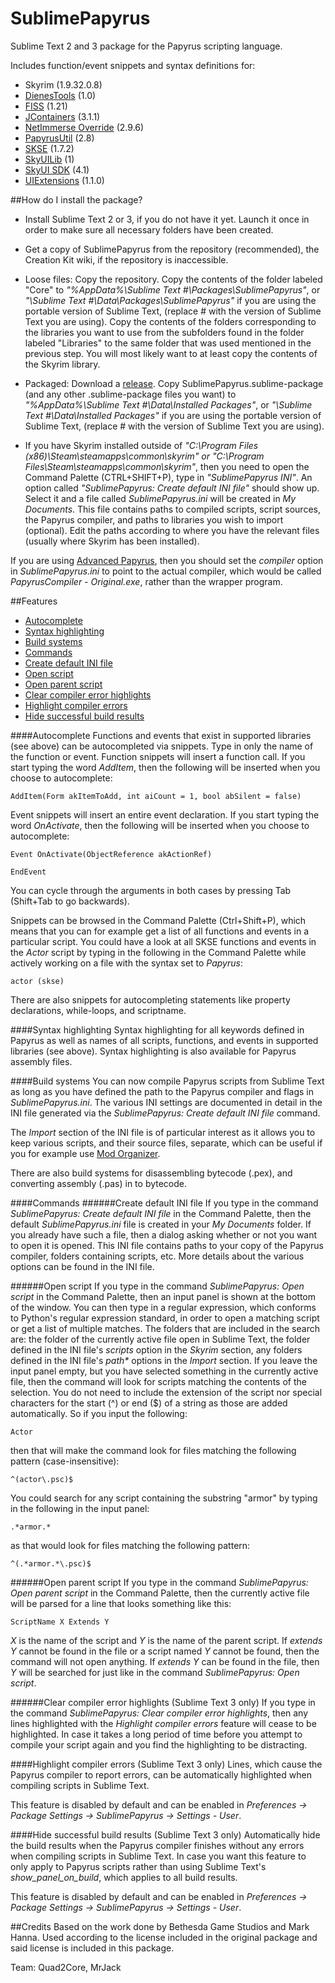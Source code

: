 SublimePapyrus
==============

Sublime Text 2 and 3 package for the Papyrus scripting language.

Includes function/event snippets and syntax definitions for:
- Skyrim (1.9.32.0.8)
 - [DienesTools](http://www.nexusmods.com/skyrim/mods/54325/) (1.0)
 - [FISS](http://www.nexusmods.com/skyrim/mods/48265/) (1.21)
 - [JContainers](http://www.nexusmods.com/skyrim/mods/49743/) (3.1.1)
 - [NetImmerse Override](http://www.nexusmods.com/skyrim/mods/37481/) (2.9.6)
 - [PapyrusUtil](http://www.nexusmods.com/skyrim/mods/58705/) (2.8)
 - [SKSE](http://skse.silverlock.org) (1.7.2)
 - [SkyUILib](https://github.com/schlangster/skyui-lib/wiki) (1)
 - [SkyUI SDK](https://github.com/schlangster/skyui/wiki) (4.1)
 - [UIExtensions](http://www.nexusmods.com/skyrim/mods/57046/) (1.1.0)


##How do I install the package?
- Install Sublime Text 2 or 3, if you do not have it yet. Launch it once in order to make sure all necessary folders have been created.

- Get a copy of SublimePapyrus from the repository (recommended), the Creation Kit wiki, if the repository is inaccessible.

- Loose files: Copy the repository. Copy the contents of the folder labeled "Core" to *"%AppData%\Sublime Text #\Packages\SublimePapyrus"*, or *"\Sublime Text #\Data\Packages\SublimePapyrus"* if you are using the portable version of Sublime Text, (replace # with the version of Sublime Text you are using). Copy the contents of the folders corresponding to the libraries you want to use from the subfolders found in the folder labeled "Libraries" to the same folder that was used mentioned in the previous step. You will most likely want to at least copy the contents of the Skyrim library.

- Packaged: Download a [release](https://github.com/Kapiainen/SublimePapyrus/releases). Copy SublimePapyrus.sublime-package (and any other .sublime-package files you want) to *"%AppData%\Sublime Text #\Data\Installed Packages"*, or *"\Sublime Text #\Data\Installed Packages"* if you are using the portable version of Sublime Text, (replace # with the version of Sublime Text you are using).

- If you have Skyrim installed outside of *"C:\Program Files (x86)\Steam\steamapps\common\skyrim\" or "C:\Program Files\Steam\steamapps\common\skyrim\"*, then you need to open the Command Palette (CTRL+SHIFT+P), type in *"SublimePapyrus INI"*. An option called *"SublimePapyrus: Create default INI file"* should show up. Select it and a file called *SublimePapyrus.ini* will be created in *My Documents*. This file contains paths to compiled scripts, script sources, the Papyrus compiler, and paths to libraries you wish to import (optional). Edit the paths according to where you have the relevant files (usually where Skyrim has been installed).

If you are using [Advanced Papyrus](https://github.com/Kapiainen/Advanced-Papyrus), then you should set the *compiler* option in *SublimePapyrus.ini* to point to the actual compiler, which would be called *PapyrusCompiler - Original.exe*, rather than the wrapper program.

##Features
- [Autocomplete](#autocomplete)
- [Syntax highlighting](#syntax-highlighting)
- [Build systems](#build-systems)
- [Commands](#commands)
 - [Create default INI file](#create-default-ini-file)
 - [Open script](#open-script)
 - [Open parent script](#open-parent-script)
 - [Clear compiler error highlights](#clear-compiler-error-highlights-sublime-text-3-only)
- [Highlight compiler errors](#highlight-compiler-errors-sublime-text-3-only)
- [Hide successful build results](#hide-successful-build-results-sublime-text-3-only)

####Autocomplete
Functions and events that exist in supported libraries (see above) can be autocompleted via snippets. Type in only the name of the function or event. Function snippets will insert a function call. If you start typing the word *AddItem*, then the following will be inserted when you choose to autocomplete:
```papyrus
AddItem(Form akItemToAdd, int aiCount = 1, bool abSilent = false)
```

Event snippets will insert an entire event declaration. If you start typing the word *OnActivate*, then the following will be inserted when you choose to autocomplete:
```papyrus
Event OnActivate(ObjectReference akActionRef)

EndEvent
```

You can cycle through the arguments in both cases by pressing Tab (Shift+Tab to go backwards).

Snippets can be browsed in the Command Palette (Ctrl+Shift+P), which means that you can for example get a list of all functions and events in a particular script. You could have a look at all SKSE functions and events in the *Actor* script by typing in the following in the Command Palette while actively working on a file with the syntax set to *Papyrus*:
```
actor (skse)
```

There are also snippets for autocompleting statements like property declarations, while-loops, and scriptname.


####Syntax highlighting
Syntax highlighting for all keywords defined in Papyrus as well as names of all scripts, functions, and events in supported libraries (see above). Syntax highlighting is also available for Papyrus assembly files.


####Build systems
You can now compile Papyrus scripts from Sublime Text as long as you have defined the path to the Papyrus compiler and flags in *SublimePapyrus.ini*. The various INI settings are documented in detail in the INI file generated via the *SublimePapyrus: Create default INI file* command. 

The *Import* section of the INI file is of particular interest as it allows you to keep various scripts, and their source files, separate, which can be useful if you for example use [Mod Organizer](http://www.nexusmods.com/skyrim/mods/1334/).

There are also build systems for disassembling bytecode (.pex), and converting assembly (.pas) in to bytecode.

####Commands
######Create default INI file
If you type in the command *SublimePapyrus: Create default INI file* in the Command Palette, then the default *SublimePapyrus.ini* file is created in your *My Documents* folder. If you already have such a file, then a dialog asking whether or not you want to open it is opened. This INI file contains paths to your copy of the Papyrus compiler, folders containing scripts, etc. More details about the various options can be found in the INI file.


######Open script
If you type in the command *SublimePapyrus: Open script* in the Command Palette, then an input panel is shown at the bottom of the window. You can then type in a regular expression, which conforms to Python's regular expression standard, in order to open a matching script or get a list of multiple matches. The folders that are included in the search are: the folder of the currently active file open in Sublime Text, the folder defined in the INI file's *scripts* option in the *Skyrim* section, any folders defined in the INI file's *path\** options in the *Import* section. If you leave the input panel empty, but you have selected something in the currently active file, then the command will look for scripts matching the contents of the selection. You do not need to include the extension of the script nor special characters for the start (^) or end ($) of a string as those are added automatically. So if you input the following:
```
Actor
```
then that will make the command look for files matching the following pattern (case-insensitive):
```
^(actor\.psc)$
```

You could search for any script containing the substring "armor" by typing in the following in the input panel:
```
.*armor.*
```
as that would look for files matching the following pattern:
```
^(.*armor.*\.psc)$
```


######Open parent script
If you type in the command *SublimePapyrus: Open parent script* in the Command Palette, then the currently active file will be parsed for a line that looks something like this:
```papyrus
ScriptName X Extends Y
```
*X* is the name of the script and *Y* is the name of the parent script. If *extends Y* cannot be found in the file or a script named *Y* cannot be found, then the command will not open anything. If *extends Y* can be found in the file, then *Y* will be searched for just like in the command *SublimePapyrus: Open script*.

######Clear compiler error highlights (Sublime Text 3 only)
If you type in the command *SublimePapyrus: Clear compiler error highlights*, then any lines highlighted with the *Highlight compiler errors* feature will cease to be highlighted. In case it takes a long period of time before you attempt to compile your script again and you find the highlighting to be distracting.


####Highlight compiler errors (Sublime Text 3 only)
Lines, which cause the Papyrus compiler to report errors, can be automatically highlighted when compiling scripts in Sublime Text.

This feature is disabled by default and can be enabled in *Preferences -> Package Settings -> SublimePapyrus -> Settings - User*.


####Hide successful build results (Sublime Text 3 only)
Automatically hide the build results when the Papyrus compiler finishes without any errors when compiling scripts in Sublime Text. In case you want this feature to only apply to Papyrus scripts rather than using Sublime Text's *show_panel_on_build*, which applies to all build results.

This feature is disabled by default and can be enabled in *Preferences -> Package Settings -> SublimePapyrus -> Settings - User*.

 
##Credits
Based on the work done by Bethesda Game Studios and Mark Hanna. Used according to the license included in the original package and said license is included in this package.

Team: Quad2Core, MrJack
